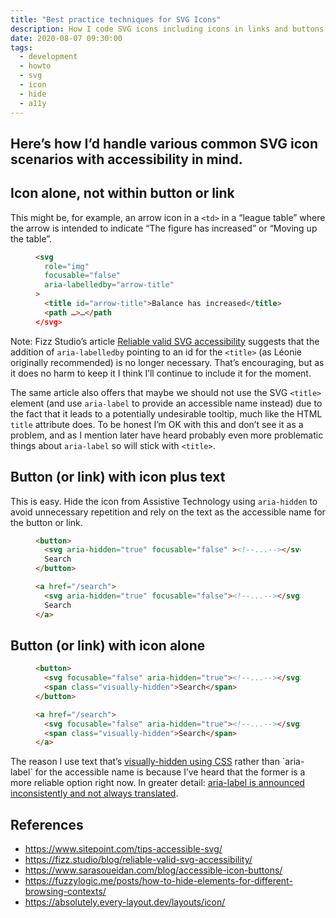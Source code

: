 ```yaml
---
title: "Best practice techniques for SVG Icons"
description: How I code SVG icons including icons in links and buttons
date: 2020-08-07 09:30:00
tags:
  - development
  - howto
  - svg
  - icon
  - hide
  - a11y
---
```

Here’s how I’d handle various common SVG icon scenarios with accessibility in mind.
---

## Icon alone, not within button or link

This might be, for example, an arrow icon in a `<td>` in a “league table” where the arrow is intended to indicate “The figure has increased” or “Moving up the table”.

<figure>
  
``` html
<svg 
  role="img" 
  focusable="false" 
  aria-labelledby="arrow-title"
>
  <title id="arrow-title">Balance has increased</title>
  <path …>…</path
</svg>
```
  
</figure>
  
Note: Fizz Studio’s article [Reliable valid SVG accessibility](https://fizz.studio/blog/reliable-valid-svg-accessibility/) suggests that the addition of `aria-labelledby` pointing to an id for the `<title>` (as Léonie originally recommended) is no longer necessary. That’s encouraging, but as it does no harm to keep it I think I’ll continue to include it for the moment.
  
The same article also offers that maybe we should not use the SVG `<title>` element (and use `aria-label` to provide an accessible name instead) due to the fact that it leads to a potentially undesirable tooltip, much like the HTML `title` attribute does. To be honest I’m OK with this and don’t see it as a problem, and as I mention later have heard probably even more problematic things about `aria-label` so will stick with `<title>`.

## Button (or link) with icon plus text
  
This is easy. Hide the icon from Assistive Technology using `aria-hidden` to avoid unnecessary repetition and rely on the text as the accessible name for the button or link.

<figure>
  
``` html
<button>
  <svg aria-hidden="true" focusable="false" ><!--...--></svg>
  Search
</button>

<a href="/search">
  <svg aria-hidden="true" focusable="false"><!--...--></svg>
  Search
</a>
```
  
</figure>

## Button (or link) with icon alone

<figure>
  
``` html
<button>
  <svg focusable="false" aria-hidden="true"><!--...--></svg>
  <span class="visually-hidden">Search</span>
</button>

<a href="/search">
  <svg focusable="false" aria-hidden="true"><!--...--></svg>
  <span class="visually-hidden">Search</span>
</a>
```
  
</figure>
  
The reason I use text that’s [visually-hidden using CSS](https://fuzzylogic.me/posts/how-to-hide-elements-for-different-browsing-contexts/#hide-visually-(i.e.-from-sighted-people)) rather than `aria-label` for the accessible name is because I’ve heard that the former is a more reliable option right now. In greater detail: [aria-label is announced inconsistently and not always translated](https://gomakethings.com/revisting-aria-label-versus-a-visually-hidden-class/).

## References
- https://www.sitepoint.com/tips-accessible-svg/
- https://fizz.studio/blog/reliable-valid-svg-accessibility/
- https://www.sarasoueidan.com/blog/accessible-icon-buttons/
- https://fuzzylogic.me/posts/how-to-hide-elements-for-different-browsing-contexts/
- https://absolutely.every-layout.dev/layouts/icon/
